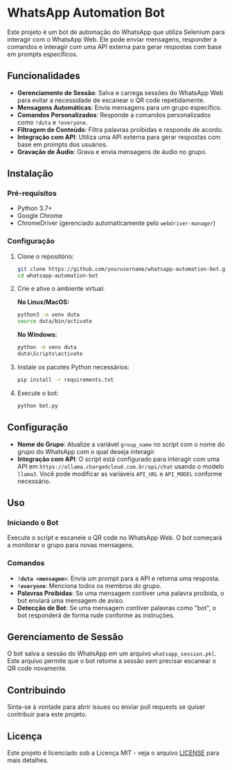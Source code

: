 # WhatsApp Automation Bot

Este projeto é um bot de automação do WhatsApp que utiliza Selenium para interagir com o WhatsApp Web. Ele pode enviar mensagens, responder a comandos e interagir com uma API externa para gerar respostas com base em prompts específicos.

## Funcionalidades

- **Gerenciamento de Sessão**: Salva e carrega sessões do WhatsApp Web para evitar a necessidade de escanear o QR code repetidamente.
- **Mensagens Automáticas**: Envia mensagens para um grupo específico.
- **Comandos Personalizados**: Responde a comandos personalizados como `!duta` e `!everyone`.
- **Filtragem de Conteúdo**: Filtra palavras proibidas e responde de acordo.
- **Integração com API**: Utiliza uma API externa para gerar respostas com base em prompts dos usuários.
- **Gravação de Áudio**: Grava e envia mensagens de áudio no grupo.

## Instalação

### Pré-requisitos

- Python 3.7+
- Google Chrome
- ChromeDriver (gerenciado automaticamente pelo `webdriver-manager`)

### Configuração

1. Clone o repositório:
    ```bash
    git clone https://github.com/yourusername/whatsapp-automation-bot.git
    cd whatsapp-automation-bot
    ```

2. Crie e ative o ambiente virtual:

    **No Linux/MacOS:**
    ```bash
    python3 -m venv duta
    source duta/bin/activate
    ```

    **No Windows:**
    ```bash
    python -m venv duta
    duta\Scripts\activate
    ```

3. Instale os pacotes Python necessários:
    ```bash
    pip install -r requirements.txt
    ```

4. Execute o bot:
    ```bash
    python bot.py
    ```

## Configuração

- **Nome do Grupo**: Atualize a variável `group_name` no script com o nome do grupo do WhatsApp com o qual deseja interagir.
- **Integração com API**: O script está configurado para interagir com uma API em `https://ollama.chargedcloud.com.br/api/chat` usando o modelo `llama3`. Você pode modificar as variáveis `API_URL` e `API_MODEL` conforme necessário.

## Uso

### Iniciando o Bot

Execute o script e escaneie o QR code no WhatsApp Web. O bot começará a monitorar o grupo para novas mensagens.

### Comandos

- **`!duta <mensagem>`**: Envia um prompt para a API e retorna uma resposta.
- **`!everyone`**: Menciona todos os membros do grupo.
- **Palavras Proibidas**: Se uma mensagem contiver uma palavra proibida, o bot enviará uma mensagem de aviso.
- **Detecção de Bot**: Se uma mensagem contiver palavras como "bot", o bot responderá de forma rude conforme as instruções.

## Gerenciamento de Sessão

O bot salva a sessão do WhatsApp em um arquivo `whatsapp_session.pkl`. Este arquivo permite que o bot retome a sessão sem precisar escanear o QR code novamente.

## Contribuindo

Sinta-se à vontade para abrir issues ou enviar pull requests se quiser contribuir para este projeto.

## Licença

Este projeto é licenciado sob a Licença MIT - veja o arquivo [LICENSE](LICENSE) para mais detalhes.
